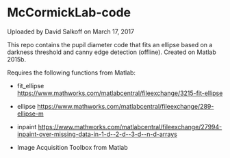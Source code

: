 # McCormickLab-code

Uploaded by David Salkoff on March 17, 2017

This repo contains the pupil diameter code that fits an ellipse based on a darkness threshold and canny edge detection (offline). Created on Matlab 2015b. 

Requires the following functions from Matlab:

- fit_ellipse
https://www.mathworks.com/matlabcentral/fileexchange/3215-fit-ellipse

- ellipse
https://www.mathworks.com/matlabcentral/fileexchange/289-ellipse-m

- inpaint
https://www.mathworks.com/matlabcentral/fileexchange/27994-inpaint-over-missing-data-in-1-d--2-d--3-d--n-d-arrays

- Image Acquisition Toolbox from Matlab
